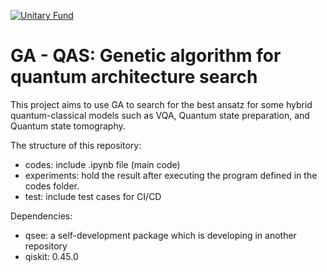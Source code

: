 [![Unitary Fund](https://img.shields.io/badge/Supported%20By-UNITARY%20FUND-brightgreen.svg?style=for-the-badge)](https://unitary.fund)

# GA - QAS: Genetic algorithm for quantum architecture search
 
This project aims to use GA to search for the best ansatz for some hybrid quantum-classical models such as VQA, Quantum state preparation, and Quantum state tomography. 

The structure of this repository:

- codes: include .ipynb file (main code)
- experiments: hold the result after executing the program defined in the codes folder.
- test: include test cases for CI/CD

Dependencies:
- qsee: a self-development package which is developing in another repository
- qiskit: 0.45.0
